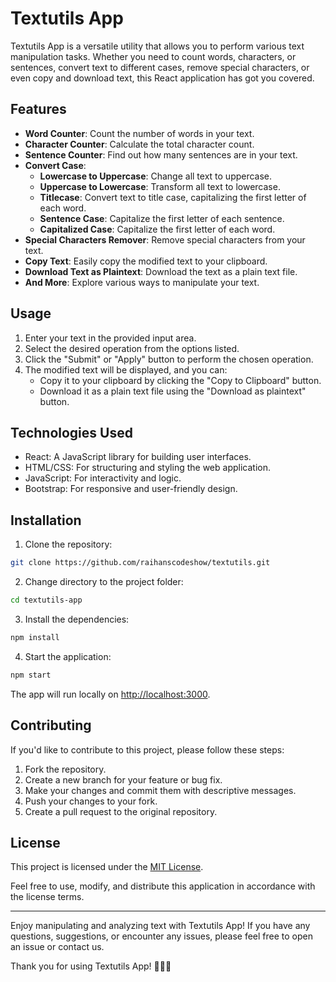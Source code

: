 # Textutils App

Textutils App is a versatile utility that allows you to perform various text manipulation tasks. Whether you need to count words, characters, or sentences, convert text to different cases, remove special characters, or even copy and download text, this React application has got you covered.

## Features

- **Word Counter**: Count the number of words in your text.
- **Character Counter**: Calculate the total character count.
- **Sentence Counter**: Find out how many sentences are in your text.
- **Convert Case**:
  - **Lowercase to Uppercase**: Change all text to uppercase.
  - **Uppercase to Lowercase**: Transform all text to lowercase.
  - **Titlecase**: Convert text to title case, capitalizing the first letter of each word.
  - **Sentence Case**: Capitalize the first letter of each sentence.
  - **Capitalized Case**: Capitalize the first letter of each word.
- **Special Characters Remover**: Remove special characters from your text.
- **Copy Text**: Easily copy the modified text to your clipboard.
- **Download Text as Plaintext**: Download the text as a plain text file.
- **And More**: Explore various ways to manipulate your text.

## Usage

1. Enter your text in the provided input area.
2. Select the desired operation from the options listed.
3. Click the "Submit" or "Apply" button to perform the chosen operation.
4. The modified text will be displayed, and you can:
   - Copy it to your clipboard by clicking the "Copy to Clipboard" button.
   - Download it as a plain text file using the "Download as plaintext" button.

## Technologies Used

- React: A JavaScript library for building user interfaces.
- HTML/CSS: For structuring and styling the web application.
- JavaScript: For interactivity and logic.
- Bootstrap: For responsive and user-friendly design.

## Installation

1. Clone the repository:

```bash
git clone https://github.com/raihanscodeshow/textutils.git
```

2. Change directory to the project folder:

```bash
cd textutils-app
```

3. Install the dependencies:

```bash
npm install
```

4. Start the application:

```bash
npm start
```

The app will run locally on [http://localhost:3000](http://localhost:3000).

## Contributing

If you'd like to contribute to this project, please follow these steps:

1. Fork the repository.
2. Create a new branch for your feature or bug fix.
3. Make your changes and commit them with descriptive messages.
4. Push your changes to your fork.
5. Create a pull request to the original repository.

## License

This project is licensed under the [MIT License](LICENSE).

Feel free to use, modify, and distribute this application in accordance with the license terms.

---

Enjoy manipulating and analyzing text with Textutils App! If you have any questions, suggestions, or encounter any issues, please feel free to open an issue or contact us.

Thank you for using Textutils App! 📝🔤🧽